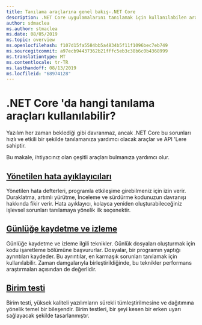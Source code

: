```yaml
---
title: Tanılama araçlarına genel bakış-.NET Core
description: .NET Core uygulamalarını tanılamak için kullanılabilen araçlara ve tekniklere genel bakış.
author: sdmaclea
ms.author: stmaclea
ms.date: 08/05/2019
ms.topic: overview
ms.openlocfilehash: f107d15fa5584bb5a4834b5f11f1096bec7eb749
ms.sourcegitcommit: a97ecb94437362b21fffc5eb3c38b6c0b4368999
ms.translationtype: MT
ms.contentlocale: tr-TR
ms.lasthandoff: 08/13/2019
ms.locfileid: "68974128"
---
```

# <a name="what-diagnostic-tools-are-available-in-net-core"></a>.NET Core 'da hangi tanılama araçları kullanılabilir?

Yazılım her zaman beklediği gibi davranmaz, ancak .NET Core bu sorunları hızlı ve etkili bir şekilde tanılamanıza yardımcı olacak araçlar ve API 'Lere sahiptir.

Bu makale, ihtiyacınız olan çeşitli araçları bulmanıza yardımcı olur.

## <a name="managed-debuggersmanaged-debuggersmd"></a>[Yönetilen hata ayıklayıcıları](managed-debuggers.md)
Yönetilen hata defterleri, programla etkileşime girebilmeniz için izin verir. Duraklatma, artımlı yürütme, İnceleme ve sürdürme kodunuzun davranışı hakkında fikir verir. Hata ayıklayıcı, kolayca yeniden oluşturabileceğiniz işlevsel sorunları tanılamaya yönelik ilk seçenektir.

## <a name="logging-and-tracinglogging-tracingmd"></a>[Günlüğe kaydetme ve izleme](logging-tracing.md)
Günlüğe kaydetme ve izleme ilgili teknikler. Günlük dosyaları oluşturmak için kodu işaretleme bölümüne başvururlar. Dosyalar, bir programın yaptığı ayrıntıları kaydeder. Bu ayrıntılar, en karmaşık sorunları tanılamak için kullanılabilir. Zaman damgalarıyla birleştirildiğinde, bu teknikler performans araştırmaları açısından de değerlidir.

## <a name="unit-testingtestingindexmd"></a>[Birim testi](../testing/index.md)
Birim testi, yüksek kaliteli yazılımların sürekli tümleştirilmesine ve dağıtımına yönelik temel bir bileşendir. Birim testleri, bir şeyi kesen bir erken uyarı sağlayacak şekilde tasarlanmıştır.

